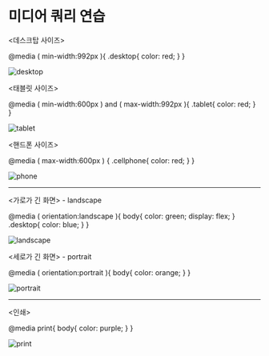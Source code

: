 # 미디어 쿼리 연습

<데스크탑 사이즈>

@media ( min-width:992px ){
    .desktop{
      color: red;
    }
}

![desktop](https://github.com/jji-min/Media-Query/assets/162656013/76c881a0-7594-48f0-875d-8828e14f9d35)

<태블릿 사이즈>

@media ( min-width:600px ) and ( max-width:992px ){
    .tablet{
      color: red;
    }
}

![tablet](https://github.com/jji-min/Media-Query/assets/162656013/65139f12-573c-4f0f-8241-5557e799e754)

<핸드폰 사이즈>

@media ( max-width:600px ) {
    .cellphone{
      color: red;
    }
}

![phone](https://github.com/jji-min/Media-Query/assets/162656013/6f8a5a3d-7995-43c2-9939-101b0aada6f7)

---

<가로가 긴 화면> - landscape

@media ( orientation:landscape ){
  body{
    color: green;
    display: flex;
  }
  .desktop{
    color: blue;
  }
}

![landscape](https://github.com/jji-min/Media-Query/assets/162656013/f07ee071-3135-4056-9216-a8a553bb02dd)

<세로가 긴 화면> - portrait

@media ( orientation:portrait ){
  body{
    color: orange;
  }
}

![portrait](https://github.com/jji-min/Media-Query/assets/162656013/93397b6d-ca6e-4336-9123-60a80f57c7b6)

---

<인쇄>

@media print{
  body{
    color: purple;
  }
}

![print](https://github.com/jji-min/Media-Query/assets/162656013/126c27b9-8f85-4ded-9785-a87c3d7051e1)
